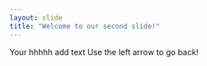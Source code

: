 ```yaml
---
layout: slide
title: "Welcome to our second slide!"
---
```

Your hhhhh add text
Use the left arrow to go back!
